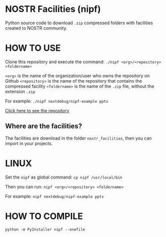 # NOSTR Facilities (nipf)

Python source code to download `.zip` compressed folders with facilities created to NOSTR community.

# HOW TO USE

Clone this repository and execute the command:
```./nipf <org>/<repository> <foldername>```

`<org>` is the name of the organization/user who owns the repository on Github
`<repository>` is the name of the repository that contains the compressed facility 
`<foldername>` is the name of the `.zip` file, without the extension `.zip`

For example:
```./nipf nextdebug/nipf-example pptx```

[Click here to see the repository](https://github.com/nextdebug/nipf-example)

## Where are the facilities?

The facilities are download in the folder `nostr_facilities`, then you can import in your projects.

# LINUX

Set the `nipf` as global command:
```cp nipf /usr/local/bin```

Then you can run:
```nipf <org>/<repository> <foldername>```

For example:
```nipf nextdebug/nipf-example pptx```

# HOW TO COMPILE

```python -m PyInstaller nipf --onefile```